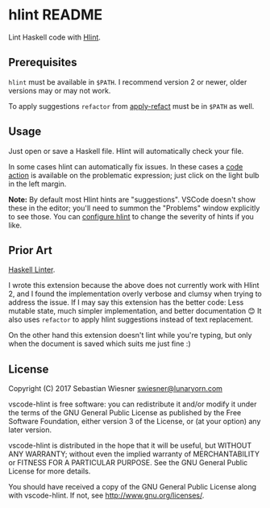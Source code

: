 # hlint README

Lint Haskell code with [Hlint][].

[hlint]: https://github.com/ndmitchell/hlint

## Prerequisites

`hlint` must be available in `$PATH`.  I recommend version 2 or newer, older
versions may or may not work.

To apply suggestions `refactor` from [apply-refact][] must be in `$PATH` as
well.

[apply-refact]: https://github.com/mpickering/apply-refact

## Usage

Just open or save a Haskell file.  Hlint will automatically check your file.

In some cases hlint can automatically fix issues.  In these cases a [code
action][] is available on the problematic expression; just click on the light
bulb in the left margin.

**Note:** By default most Hlint hints are "suggestions".  VSCode doesn't show
these in the editor; you'll need to summon the "Problems" window explicitly to
see those.  You can [configure hlint][1] to change the severity of hints if you
like.

[1]: https://github.com/ndmitchell/hlint#customizing-the-hints
[code action]: https://code.visualstudio.com/docs/editor/editingevolved#_code-action

## Prior Art

[Haskell Linter](https://github.com/hoovercj/vscode-haskell-linter).

I wrote this extension because the above does not currently work with Hlint 2,
and I found the implementation overly verbose and clumsy when trying to address
the issue.  If I may say this extension has the better code: Less mutable state,
much simpler implementation, and better documentation :blush:  It also uses
`refactor` to apply hlint suggestions instead of text replacement.

On the other hand this extension doesn't lint while you're typing, but only
when the document is saved which suits me just fine :)

## License

Copyright (C) 2017  Sebastian Wiesner <swiesner@lunaryorn.com>

vscode-hlint is free software: you can redistribute it and/or modify it under
the terms of the GNU General Public License as published by the Free Software
Foundation, either version 3 of the License, or (at your option) any later
version.

vscode-hlint is distributed in the hope that it will be useful, but WITHOUT ANY
WARRANTY; without even the implied warranty of MERCHANTABILITY or FITNESS FOR A
PARTICULAR PURPOSE.  See the GNU General Public License for more details.

You should have received a copy of the GNU General Public License along with
vscode-hlint.  If not, see <http://www.gnu.org/licenses/>.
